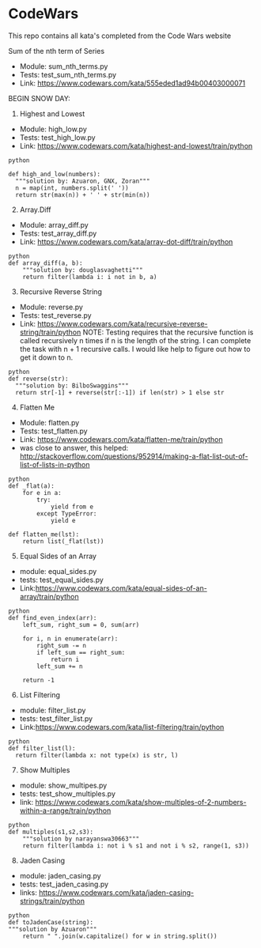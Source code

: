 # CodeWars

This repo contains all kata's completed from the Code Wars website

Sum of the nth term of Series
- Module: sum_nth_terms.py
- Tests: test_sum_nth_terms.py
- Link: https://www.codewars.com/kata/555eded1ad94b00403000071

BEGIN SNOW DAY:

1. Highest and Lowest
- Module: high_low.py
- Tests: test_high_low.py
- Link: https://www.codewars.com/kata/highest-and-lowest/train/python

```
python

def high_and_low(numbers):
  """solution by: Azuaron, GNX, Zoran"""
  n = map(int, numbers.split(' '))
  return str(max(n)) + ' ' + str(min(n))
```

2. Array.Diff
- Module: array_diff.py
- Tests: test_array_diff.py
- Link: https://www.codewars.com/kata/array-dot-diff/train/python

```
python
def array_diff(a, b):
    """solution by: douglasvaghetti"""
    return filter(lambda i: i not in b, a)
```

3. Recursive Reverse String
- Module: reverse.py
- Tests: test_reverse.py
- Link: https://www.codewars.com/kata/recursive-reverse-string/train/python
NOTE: Testing requires that the recursive function is called recursively n times if n
is the length of the string.  I can complete the task with n + 1 recursive calls.
I would like help to figure out how to get it down to n.

```
python
def reverse(str):
  """solution by: BilboSwaggins"""
  return str[-1] + reverse(str[:-1]) if len(str) > 1 else str
```

4. Flatten Me
- Module: flatten.py
- Tests: test_flatten.py
- Link: https://www.codewars.com/kata/flatten-me/train/python
- was close to answer, this helped:
http://stackoverflow.com/questions/952914/making-a-flat-list-out-of-list-of-lists-in-python

```
python
def _flat(a):
    for e in a:
        try:
            yield from e
        except TypeError:
            yield e

def flatten_me(lst):
    return list(_flat(lst))
```

5. Equal Sides of an Array
- module: equal_sides.py
- tests: test_equal_sides.py
- Link:https://www.codewars.com/kata/equal-sides-of-an-array/train/python
```
python
def find_even_index(arr):
    left_sum, right_sum = 0, sum(arr)

    for i, n in enumerate(arr):
        right_sum -= n
        if left_sum == right_sum:
            return i
        left_sum += n

    return -1
```

6. List Filtering
- module: filter_list.py
- tests: test_filter_list.py
- Link:https://www.codewars.com/kata/list-filtering/train/python
```
python
def filter_list(l):
  return filter(lambda x: not type(x) is str, l)
```

7. Show Multiples
- module: show_multipes.py
- tests: test_show_multiples.py
- link: https://www.codewars.com/kata/show-multiples-of-2-numbers-within-a-range/train/python
```
python
def multiples(s1,s2,s3):
    """solution by narayanswa30663"""
    return filter(lambda i: not i % s1 and not i % s2, range(1, s3))
```

8. Jaden Casing
- module: jaden_casing.py
- tests: test_jaden_casing.py
- links: https://www.codewars.com/kata/jaden-casing-strings/train/python

```
python
def toJadenCase(string):        
"""solution by Azuaron"""
    return " ".join(w.capitalize() for w in string.split())
```
